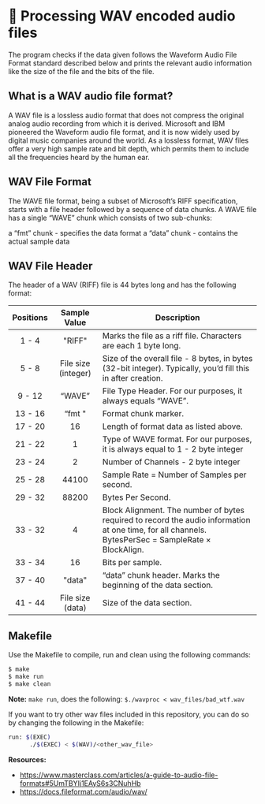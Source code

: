 # 💽 Processing WAV encoded audio files

The program checks if the data given follows the Waveform Audio File Format standard described below and prints the relevant audio information like the size of the file and the bits of the file.

## What is a WAV audio file format?
A WAV file is a lossless audio format that does not compress the original analog audio recording from which it is derived. Microsoft and IBM pioneered the Waveform audio file format, and it is now widely used by digital music companies around the world. As a lossless format, WAV files offer a very high sample rate and bit depth, which permits them to include all the frequencies heard by the human ear.

## WAV File Format
The WAVE file format, being a subset of Microsoft’s RIFF specification, starts with a file header followed by a sequence of data chunks. A WAVE file has a single “WAVE” chunk which consists of two sub-chunks:

a “fmt” chunk - specifies the data format
a “data” chunk - contains the actual sample data

## WAV File Header
The header of a WAV (RIFF) file is 44 bytes long and has the following format:

| Positions | Sample Value | Description |
| :-: | :-: | ----------- |
| 1 - 4  | "RIFF" | Marks the file as a riff file. Characters are each 1 byte long. |
| 5 - 8  | File size (integer) | Size of the overall file - 8 bytes, in bytes (32-bit integer). Typically, you’d fill this in after creation. |
| 9 - 12 | “WAVE” | File Type Header. For our purposes, it always equals “WAVE”. | 
| 13 - 16| “fmt " | Format chunk marker. |
| 17 - 20 | 16 | Length of format data as listed above. |
| 21 - 22 | 1 | Type of WAVE format. For our purposes, it is always equal to 1 - 2 byte integer |
| 23 - 24 | 2 | Number of Channels - 2 byte integer |
| 25 - 28 | 44100 | Sample Rate = Number of Samples per second. |
| 29 - 32 | 88200 | Bytes Per Second. |
| 33 - 32 | 4 | Block Alignment. The number of bytes required to record the audio information at one time, for all channels. BytesPerSec = SampleRate × BlockAlign.
| 33 - 34 | 16 | Bits per sample. |
| 37 - 40 | "data" | “data” chunk header. Marks the beginning of the data section. |
| 41 - 44 | File size (data) | Size of the data section. |

## Makefile

Use the Makefile to compile, run and clean using the following commands:

```bash
$ make 
$ make run
$ make clean
```
**Note:** `make run`, does the following: `$./wavproc < wav_files/bad_wtf.wav`

If you want to try other wav files included in this repository, you can do so by changing the following in the Makefile:

```bash
run: $(EXEC)
	  ./$(EXEC) < $(WAV)/<other_wav_file>
```

**Resources:**
- https://www.masterclass.com/articles/a-guide-to-audio-file-formats#5UmTBYIj1EAyS6s3CNuhHb 
- https://docs.fileformat.com/audio/wav/ 

